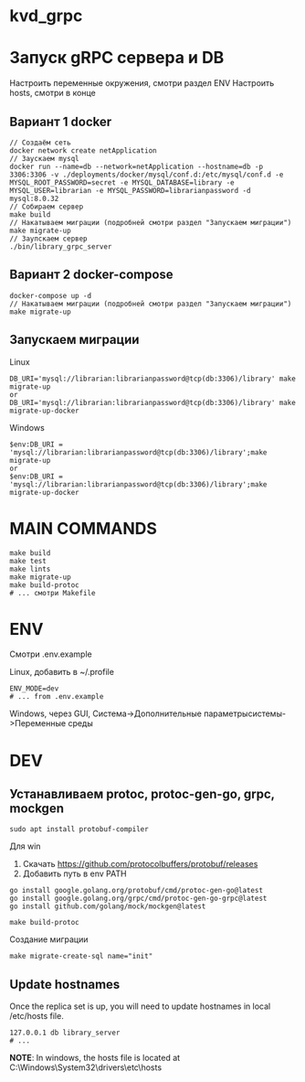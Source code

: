 # kvd_grpc

# Запуск gRPC сервера и DB

Настроить переменные окружения, смотри раздел ENV
Настроить hosts, смотри в конце

## Вариант 1 docker
```
// Создаём сеть
docker network create netApplication
// Заускаем mysql
docker run --name=db --network=netApplication --hostname=db -p 3306:3306 -v ./deployments/docker/mysql/conf.d:/etc/mysql/conf.d -e MYSQL_ROOT_PASSWORD=secret -e MYSQL_DATABASE=library -e MYSQL_USER=librarian -e MYSQL_PASSWORD=librarianpassword -d mysql:8.0.32
// Собираем сервер
make build
// Накатываем миграции (подробней смотри раздел "Запускаем миграции")
make migrate-up
// Заупскаем сервер
./bin/library_grpc_server

```

## Вариант 2 docker-compose
```
docker-compose up -d
// Накатываем миграции (подробней смотри раздел "Запускаем миграции")
make migrate-up
```

## Запускаем миграции
Linux
```
DB_URI='mysql://librarian:librarianpassword@tcp(db:3306)/library' make migrate-up
or
DB_URI='mysql://librarian:librarianpassword@tcp(db:3306)/library' make migrate-up-docker
```
Windows
```
$env:DB_URI = 'mysql://librarian:librarianpassword@tcp(db:3306)/library';make migrate-up
or
$env:DB_URI = 'mysql://librarian:librarianpassword@tcp(db:3306)/library';make migrate-up-docker
```

# MAIN COMMANDS
```
make build
make test
make lints
make migrate-up
make build-protoc
# ... смотри Makefile
```

# ENV
Смотри .env.example

Linux, добавить в ~/.profile
```
ENV_MODE=dev
# ... from .env.example
```

Windows, через GUI, Система->Дополнительные параметрысистемы->Переменные среды

# DEV 

## Устанавливаем protoc, protoc-gen-go, grpc, mockgen

```
sudo apt install protobuf-compiler
```
Для win
1) Скачать https://github.com/protocolbuffers/protobuf/releases 
2) Добавить путь в env PATH


```
go install google.golang.org/protobuf/cmd/protoc-gen-go@latest
go install google.golang.org/grpc/cmd/protoc-gen-go-grpc@latest
go install github.com/golang/mock/mockgen@latest
```

```
make build-protoc
```

Создание миграции
```
make migrate-create-sql name="init"
```

## Update hostnames
Once the replica set is up, you will need to update hostnames in local /etc/hosts file.
```
127.0.0.1 db library_server
# ...
```
**NOTE**: In windows, the hosts file is located at C:\Windows\System32\drivers\etc\hosts